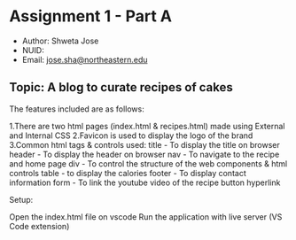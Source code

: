 # Assignment 1 - Part A
 - Author: Shweta Jose
 - NUID: 
 - Email: jose.sha@northeastern.edu

## Topic: A blog to curate recipes of cakes

The features included are as follows:

1.There are two html pages (index.html & recipes.html) made using External and Internal CSS
2.Favicon is used to display the logo of the brand
3.Common html tags & controls used:
title - To display the title on browser
header - To display the header on browser
nav - To navigate to the recipe and home page
div - To control the structure of the web components & html controls
table - to display the calories
footer - To display contact information
form - To link the youtube video of the recipe
button
hyperlink

Setup:

Open the index.html file on vscode
Run the application with live server (VS Code extension)
